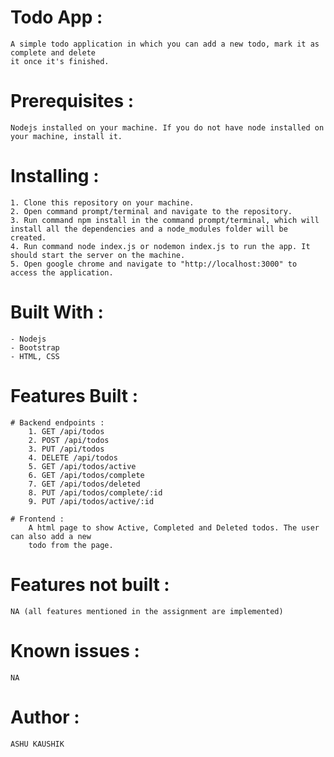 # Todo App :
    A simple todo application in which you can add a new todo, mark it as complete and delete
    it once it's finished.

# Prerequisites :
    Nodejs installed on your machine. If you do not have node installed on your machine, install it.

# Installing :
    1. Clone this repository on your machine.
    2. Open command prompt/terminal and navigate to the repository.
    3. Run command npm install in the command prompt/terminal, which will install all the dependencies and a node_modules folder will be created.
    4. Run command node index.js or nodemon index.js to run the app. It should start the server on the machine.
    5. Open google chrome and navigate to "http://localhost:3000" to access the application.

# Built With :
    - Nodejs
    - Bootstrap
    - HTML, CSS
    
# Features Built :
    # Backend endpoints :
        1. GET /api/todos
        2. POST /api/todos
        3. PUT /api/todos
        4. DELETE /api/todos
        5. GET /api/todos/active
        6. GET /api/todos/complete
        7. GET /api/todos/deleted
        8. PUT /api/todos/complete/:id
        9. PUT /api/todos/active/:id

    # Frontend : 
        A html page to show Active, Completed and Deleted todos. The user can also add a new
        todo from the page.

# Features not built :
    NA (all features mentioned in the assignment are implemented)

# Known issues :
    NA
    
# Author : 
    ASHU KAUSHIK
